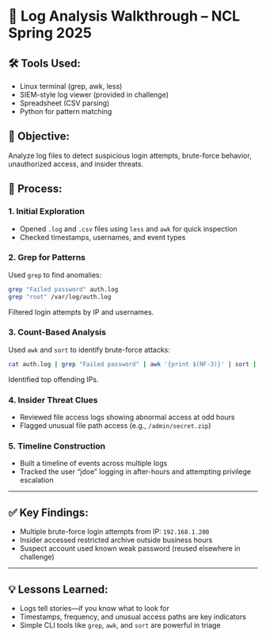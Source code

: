 
# 📜 Log Analysis Walkthrough – NCL Spring 2025

## 🛠️ Tools Used:
- Linux terminal (grep, awk, less)
- SIEM-style log viewer (provided in challenge)
- Spreadsheet (CSV parsing)
- Python for pattern matching

## 🧪 Objective:
Analyze log files to detect suspicious login attempts, brute-force behavior, unauthorized access, and insider threats.

## 🧭 Process:

### 1. Initial Exploration
- Opened `.log` and `.csv` files using `less` and `awk` for quick inspection
- Checked timestamps, usernames, and event types

### 2. Grep for Patterns
Used `grep` to find anomalies:
```bash
grep "Failed password" auth.log
grep "root" /var/log/auth.log
```
Filtered login attempts by IP and usernames.

### 3. Count-Based Analysis
Used `awk` and `sort` to identify brute-force attacks:
```bash
cat auth.log | grep "Failed password" | awk '{print $(NF-3)}' | sort | uniq -c | sort -nr
```
Identified top offending IPs.

### 4. Insider Threat Clues
- Reviewed file access logs showing abnormal access at odd hours
- Flagged unusual file path access (e.g., `/admin/secret.zip`)

### 5. Timeline Construction
- Built a timeline of events across multiple logs
- Tracked the user “jdoe” logging in after-hours and attempting privilege escalation

---

## ✅ Key Findings:
- Multiple brute-force login attempts from IP: `192.168.1.200`
- Insider accessed restricted archive outside business hours
- Suspect account used known weak password (reused elsewhere in challenge)

---

## 💡 Lessons Learned:
- Logs tell stories—if you know what to look for
- Timestamps, frequency, and unusual access paths are key indicators
- Simple CLI tools like `grep`, `awk`, and `sort` are powerful in triage

